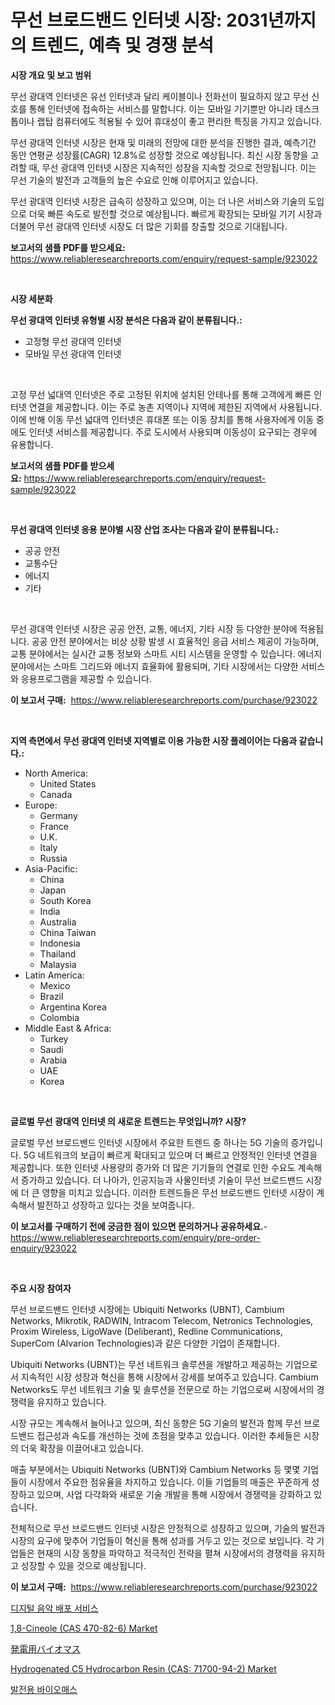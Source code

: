 <p><h1>무선 브로드밴드 인터넷 시장: 2031년까지의 트렌드, 예측 및 경쟁 분석</h1></p><p><strong>시장 개요 및 보고 범위</strong></p>
<p><p>무선 광대역 인터넷은 유선 인터넷과 달리 케이블이나 전화선이 필요하지 않고 무선 신호를 통해 인터넷에 접속하는 서비스를 말합니다. 이는 모바일 기기뿐만 아니라 데스크톱이나 랩탑 컴퓨터에도 적용될 수 있어 휴대성이 좋고 편리한 특징을 가지고 있습니다.</p><p>무선 광대역 인터넷 시장은 현재 및 미래의 전망에 대한 분석을 진행한 결과, 예측기간 동안 연평균 성장률(CAGR) 12.8%로 성장할 것으로 예상됩니다. 최신 시장 동향을 고려할 때, 무선 광대역 인터넷 시장은 지속적인 성장을 지속할 것으로 전망됩니다. 이는 무선 기술의 발전과 고객들의 높은 수요로 인해 이루어지고 있습니다.</p><p>무선 광대역 인터넷 시장은 급속히 성장하고 있으며, 이는 더 나은 서비스와 기술의 도입으로 더욱 빠른 속도로 발전할 것으로 예상됩니다. 빠르게 확장되는 모바일 기기 시장과 더불어 무선 광대역 인터넷 시장도 더 많은 기회를 창출할 것으로 기대됩니다.</p></p>
<p><strong>보고서의 샘플 PDF를 받으세요:</strong> <a href="https://www.reliableresearchreports.com/enquiry/request-sample/923022">https://www.reliableresearchreports.com/enquiry/request-sample/923022</a></p>
<p>&nbsp;</p>
<p><strong>시장 세분화</strong></p>
<p><strong>무선 광대역 인터넷 유형별 시장 분석은 다음과 같이 분류됩니다.:</strong></p>
<p><ul><li>고정형 무선 광대역 인터넷</li><li>모바일 무선 광대역 인터넷</li></ul></p>
<p>&nbsp;</p>
<p><p>고정 무선 넓대역 인터넷은 주로 고정된 위치에 설치된 안테나를 통해 고객에게 빠른 인터넷 연결을 제공합니다. 이는 주로 농촌 지역이나 지역에 제한된 지역에서 사용됩니다. 이에 반해 이동 무선 넓대역 인터넷은 휴대폰 또는 이동 장치를 통해 사용자에게 이동 중에도 인터넷 서비스를 제공합니다. 주로 도시에서 사용되며 이동성이 요구되는 경우에 유용합니다.</p></p>
<p><strong>보고서의 샘플 PDF를 받으세요:</strong>&nbsp;<a href="https://www.reliableresearchreports.com/enquiry/request-sample/923022">https://www.reliableresearchreports.com/enquiry/request-sample/923022</a></p>
<p>&nbsp;</p>
<p><strong> 무선 광대역 인터넷 응용 분야별 시장 산업 조사는 다음과 같이 분류됩니다.:</strong></p>
<p><ul><li>공공 안전</li><li>교통수단</li><li>에너지</li><li>기타</li></ul></p>
<p>&nbsp;</p>
<p><p>무선 광대역 인터넷 시장은 공공 안전, 교통, 에너지, 기타 시장 등 다양한 분야에 적용됩니다. 공공 안전 분야에서는 비상 상황 발생 시 효율적인 응급 서비스 제공이 가능하며, 교통 분야에서는 실시간 교통 정보와 스마트 시티 시스템을 운영할 수 있습니다. 에너지 분야에서는 스마트 그리드와 에너지 효율화에 활용되며, 기타 시장에서는 다양한 서비스와 응용프로그램을 제공할 수 있습니다.</p></p>
<p><strong>이 보고서 구매:</strong>&nbsp; <a href="https://www.reliableresearchreports.com/purchase/923022">https://www.reliableresearchreports.com/purchase/923022</a></p>
<p>&nbsp;</p>
<p><strong>지역 측면에서 무선 광대역 인터넷 지역별로 이용 가능한 시장 플레이어는 다음과 같습니다.:</strong></p>
<p><ul>
    <li>
        North America:
        <ul>
            <li>United States</li>
            <li>Canada</li>
        </ul>
    </li>
    <li>
        Europe:
        <ul>
            <li>Germany</li>
            <li>France</li>
            <li>U.K.</li>
            <li>Italy</li>
            <li>Russia</li>
        </ul>
    </li>
    <li>
        Asia-Pacific:
        <ul>
            <li>China</li>
            <li>Japan</li>
            <li>South Korea</li>
            <li>India</li>
            <li>Australia</li>
            <li>China Taiwan</li>
            <li>Indonesia</li>
            <li>Thailand</li>
            <li>Malaysia</li>
        </ul>
    </li>
    <li>
        Latin America:
        <ul>
            <li>Mexico</li>
            <li>Brazil</li>
            <li>Argentina Korea</li>
            <li>Colombia</li>
        </ul>
    </li>
    <li>
        Middle East & Africa:
        <ul>
            <li>Turkey</li>
            <li>Saudi</li>
            <li>Arabia</li>
            <li>UAE</li>
            <li>Korea</li>
        </ul>
    </li>
    </ul></p>
<p>&nbsp;</p>
<p><strong>글로벌 무선 광대역 인터넷 의 새로운 트렌드는 무엇입니까? 시장?</strong></p>
<p><p>글로벌 무선 브로드밴드 인터넷 시장에서 주요한 트렌드 중 하나는 5G 기술의 증가입니다. 5G 네트워크의 보급이 빠르게 확대되고 있으며 더 빠르고 안정적인 인터넷 연결을 제공합니다. 또한 인터넷 사용량의 증가와 더 많은 기기들의 연결로 인한 수요도 계속해서 증가하고 있습니다. 더 나아가, 인공지능과 사물인터넷 기술이 무선 브로드밴드 시장에 더 큰 영향을 미치고 있습니다. 이러한 트렌드들은 무선 브로드밴드 인터넷 시장이 계속해서 발전하고 성장하고 있다는 것을 보여줍니다.</p></p>
<p><strong>이 보고서를 구매하기 전에 궁금한 점이 있으면 문의하거나 공유하세요.</strong>- <a href="https://www.reliableresearchreports.com/enquiry/pre-order-enquiry/923022">https://www.reliableresearchreports.com/enquiry/pre-order-enquiry/923022</a></p>
<p>&nbsp;</p>
<p><strong>주요 시장 참여자</strong></p>
<p><p>무선 브로드밴드 인터넷 시장에는 Ubiquiti Networks (UBNT), Cambium Networks, Mikrotik, RADWIN, Intracom Telecom, Netronics Technologies, Proxim Wireless, LigoWave (Deliberant), Redline Communications, SuperCom (Alvarion Technologies)과 같은 다양한 기업이 존재합니다.</p><p>Ubiquiti Networks (UBNT)는 무선 네트워크 솔루션을 개발하고 제공하는 기업으로서 지속적인 시장 성장과 혁신을 통해 시장에서 강세를 보여주고 있습니다. Cambium Networks도 무선 네트워크 기술 및 솔루션을 전문으로 하는 기업으로써 시장에서의 경쟁력을 유지하고 있습니다.</p><p>시장 규모는 계속해서 늘어나고 있으며, 최신 동향은 5G 기술의 발전과 함께 무선 브로드밴드 접근성과 속도를 개선하는 것에 초점을 맞추고 있습니다. 이러한 추세들은 시장의 더욱 확장을 이끌어내고 있습니다.</p><p>매출 부분에서는 Ubiquiti Networks (UBNT)와 Cambium Networks 등 몇몇 기업들이 시장에서 주요한 점유율을 차지하고 있습니다. 이들 기업들의 매출은 꾸준하게 성장하고 있으며, 사업 다각화와 새로운 기술 개발을 통해 시장에서 경쟁력을 강화하고 있습니다.</p><p>전체적으로 무선 브로드밴드 인터넷 시장은 안정적으로 성장하고 있으며, 기술의 발전과 시장의 요구에 맞추어 기업들이 혁신을 통해 성과를 거두고 있는 것으로 보입니다. 각 기업들은 현재의 시장 동향을 파악하고 적극적인 전략을 펼쳐 시장에서의 경쟁력을 유지하고 성장할 수 있을 것으로 예상됩니다.</p></p>
<p><strong>이 보고서 구매:</strong>&nbsp;&nbsp;<a href="https://www.reliableresearchreports.com/purchase/923022">https://www.reliableresearchreports.com/purchase/923022</a></p>
<p><p><a href="https://github.com/sougarounis/Market-Research-Report-List-2/blob/main/3051514182626.md">디지털 음악 배포 서비스</a></p><p><a href="https://github.com/irfadac/Market-Research-Report-List-2/blob/main/18-cineole-cas-470-82-6-market.md">1,8-Cineole (CAS 470-82-6) Market</a></p><p><a href="https://github.com/lababdou/Market-Research-Report-List-2/blob/main/7316679182630.md">発電用バイオマス</a></p><p><a href="https://github.com/ashepherd82/Market-Research-Report-List-3/blob/main/hydrogenated-c5-hydrocarbon-resin-cas-71700-94-2-market.md">Hydrogenated C5 Hydrocarbon Resin (CAS: 71700-94-2) Market</a></p><p><a href="https://github.com/laholand/Market-Research-Report-List-2/blob/main/2120679182625.md">발전용 바이오매스</a></p></p>
